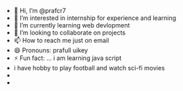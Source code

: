 - 👋 Hi, I’m @prafcr7
- 👀 I’m interested in  internship for experience and learning
- 🌱 I’m currently learning  web devlopment
- 💞️ I’m looking to collaborate on projects
- 📫 How to reach me  just  on email
- 😄 Pronouns: prafull uikey
- ⚡ Fun fact: ... i am learning java script
- i have hobby to play football and watch sci-fi movies
- 
- 

<!---
prafcr7/prafcr7 is a ✨ special ✨ repository because its `README.md` (this file) appears on your GitHub profile.
You can click the Preview link to take a look at your changes.
--->
